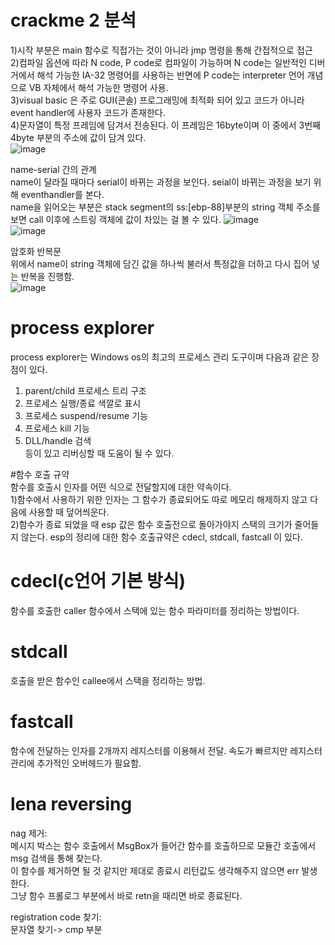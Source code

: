 # crackme 2 분석  
1)시작 부분은 main 함수로 직접가는 것이 아니라 jmp 명령을 통해 간접적으로 접근  
2)컴파일 옵션에 따라 N code, P code로 컴파일이 가능하며 N code는 일반적인 디버거에서 해석 가능한 IA-32 명령어를 사용하는 반면에 P code는 interpreter 언어 개념으로 VB 자체에서 해석 가능한 명령어 사용.  
3)visual basic 은 주로 GUI(콘솔) 프로그래밍에 최적화 되어 있고 코드가 아니라 event handler에 사용자 코드가 존재한다.  
4)문자열이 특정 프레임에 담겨서 전송된다. 이 프레임은 16byte이며 이 중에서 3번째 4byte 부분의 주소에 값이 담겨 있다.  
![image](https://user-images.githubusercontent.com/65746019/117482507-73a84300-af9f-11eb-9240-0294f6c714ef.png)  

name-serial 간의 관계  
name이 달라질 때마다 serial이 바뀌는 과정을 보인다. seial이 바뀌는 과정을 보기 위해 eventhandler를 본다.  
name을 읽어오는 부분은 stack segment의 ss:[ebp-88]부분의 string 객체 주소를 보면 call 이후에 스트링 객체에 값이 차있는 걸 볼 수 있다.
![image](https://user-images.githubusercontent.com/65746019/117486707-ed8efb00-afa4-11eb-9b2a-2eca3c4d0d7e.png)  
![image](https://user-images.githubusercontent.com/65746019/117486722-f41d7280-afa4-11eb-8c46-a94dce962ed4.png)  

암호화 반복문   
위에서 name이 string 객체에 담긴 값을 하나씩 불러서 특정값을 더하고 다시 집어 넣는 반복을 진행함.  
![image](https://user-images.githubusercontent.com/65746019/117487948-bb7e9880-afa6-11eb-8e66-8fe0af760e49.png)



# process explorer  
process explorer는 Windows os의 최고의 프로세스 관리 도구이며 다음과 같은 장점이 있다.  
1) parent/child 프로세스 트리 구조  
2) 프로세스 실행/종료 색깔로 표시  
3) 프로세스 suspend/resume 기능  
4) 프로세스 kill 기능  
5) DLL/handle 검색  
등이 있고 리버싱할 때 도움이 될 수 있다.  


#함수 호출 규약  
함수를 호출시 인자를 어떤 식으로 전달할지에 대한 약속이다.  
1)함수에서 사용하기 위한 인자는 그 함수가 종료되어도 따로 메모리 해제하지 않고 다음에 사용할 때 덮어씌운다.  
2)함수가 종료 되었을 때 esp 값은 함수 호출전으로 돌아가야지 스택의 크기가 줄어들지 않는다. esp의 정리에 대한 함수 호출규약은 cdecl, stdcall, fastcall 이 있다.  

# cdecl(c언어 기본 방식)  
함수를 호출한 caller 함수에서 스택에 있는 함수 파라미터를 정리하는 방법이다.  

# stdcall  
호출을 받은 함수인 callee에서 스택을 정리하는 방법.  

# fastcall  
함수에 전달하는 인자를 2개까지 레지스터를 이용해서 전달. 속도가 빠르지만 레지스터 관리에 추가적인 오버헤드가 필요함.  


# lena reversing  
nag 제거:  
메시지 박스는 함수 호출에서 MsgBox가 들어간 함수를 호출하므로 모듈간 호출에서 msg 검색을 통해 찾는다.  
이 함수를 제거하면 될 것 같지만 제대로 종료시 리턴값도 생각해주지 않으면 err 발생한다.  
그냥 함수 프롤로그 부분에서 바로 retn을 때리면 바로 종료된다.  

registration code 찾기:  
문자열 찾기-> cmp 부분 

